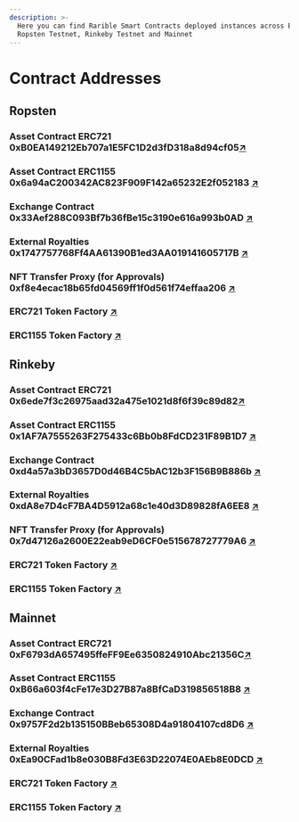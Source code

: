 ```yaml
---
description: >-
  Here you can find Rarible Smart Contracts deployed instances across Ethereum
  Ropsten Testnet, Rinkeby Testnet and Mainnet
---
```


# Contract Addresses

## Ropsten

### Asset Contract ERC721    0xB0EA149212Eb707a1E5FC1D2d3fD318a8d94cf05[↗](https://ropsten.etherscan.io/address/0xB0EA149212Eb707a1E5FC1D2d3fD318a8d94cf05)

### Asset Contract ERC1155    0x6a94aC200342AC823F909F142a65232E2f052183 [↗](https://ropsten.etherscan.io/address/0x6a94aC200342AC823F909F142a65232E2f052183)

### Exchange Contract    0x33Aef288C093Bf7b36fBe15c3190e616a993b0AD [↗](https://ropsten.etherscan.io/address/0x33Aef288C093Bf7b36fBe15c3190e616a993b0AD)

### External Royalties    0x1747757768Ff4AA61390B1ed3AA019141605717B [↗](https://ropsten.etherscan.io/address/0x1747757768Ff4AA61390B1ed3AA019141605717B#code)

### NFT Transfer Proxy \(for Approvals\) 0xf8e4ecac18b65fd04569ff1f0d561f74effaa206 [↗](https://ropsten.etherscan.io/address/0xf8e4ecac18b65fd04569ff1f0d561f74effaa206)

### ERC721 Token Factory [↗](https://ropsten.etherscan.io/address/0xcFDCE8eAC6FEe69137924204CbB6334281b84e7D)

### ERC1155 Token Factory [↗](https://ropsten.etherscan.io/address/0x7e7f1C09B2B64f882c3e23D704317f7afF5822B9)

## Rinkeby

### Asset Contract ERC721    0x6ede7f3c26975aad32a475e1021d8f6f39c89d82[↗](https://rinkeby.etherscan.io/address/0x6ede7f3c26975aad32a475e1021d8f6f39c89d82)

### Asset Contract ERC1155    0x1AF7A7555263F275433c6Bb0b8FdCD231F89B1D7 [↗](https://rinkeby.etherscan.io/address/0x1AF7A7555263F275433c6Bb0b8FdCD231F89B1D7)

### Exchange Contract    0xd4a57a3bD3657D0d46B4C5bAC12b3F156B9B886b [↗](https://rinkeby.etherscan.io/address/0xd4a57a3bD3657D0d46B4C5bAC12b3F156B9B886b)

### External Royalties    0xdA8e7D4cF7BA4D5912a68c1e40d3D89828fA6EE8 [↗](https://rinkeby.etherscan.io/address/0xdA8e7D4cF7BA4D5912a68c1e40d3D89828fA6EE8#code)

### NFT Transfer Proxy \(for Approvals\) 0x7d47126a2600E22eab9eD6CF0e515678727779A6 [↗](https://rinkeby.etherscan.io/address/0x7d47126a2600E22eab9eD6CF0e515678727779A6)

### ERC721 Token Factory [↗](https://rinkeby.etherscan.io/address/0xFb7035295a293041Ef8A2D5287A7eAec9C64917a)

### ERC1155 Token Factory [↗](https://rinkeby.etherscan.io/address/0xD910E04A13630d0Bd494f7AAff76D29153b711A8)

## Mainnet

### Asset Contract ERC721    0xF6793dA657495ffeFF9Ee6350824910Abc21356C[↗](https://etherscan.io/address/0xF6793dA657495ffeFF9Ee6350824910Abc21356C)

### Asset Contract ERC1155    0xB66a603f4cFe17e3D27B87a8BfCaD319856518B8 [↗](https://etherscan.io/address/0xB66a603f4cFe17e3D27B87a8BfCaD319856518B8)

### Exchange Contract    0x9757F2d2b135150BBeb65308D4a91804107cd8D6 [↗](https://etherscan.io/address/0x9757F2d2b135150BBeb65308D4a91804107cd8D6)

### External Royalties    0xEa90CFad1b8e030B8Fd3E63D22074E0AEb8E0DCD [↗](https://etherscan.io/address/0xEa90CFad1b8e030B8Fd3E63D22074E0AEb8E0DCD#code)

### ERC721 Token Factory [↗](https://etherscan.io/address/0x6d9dd3547baf4c190ab89e0103c363feaf325eca)

### ERC1155 Token Factory [↗](https://etherscan.io/address/0x81243681078bEE8e251D02Ee6872b1EAa6DD982A)

